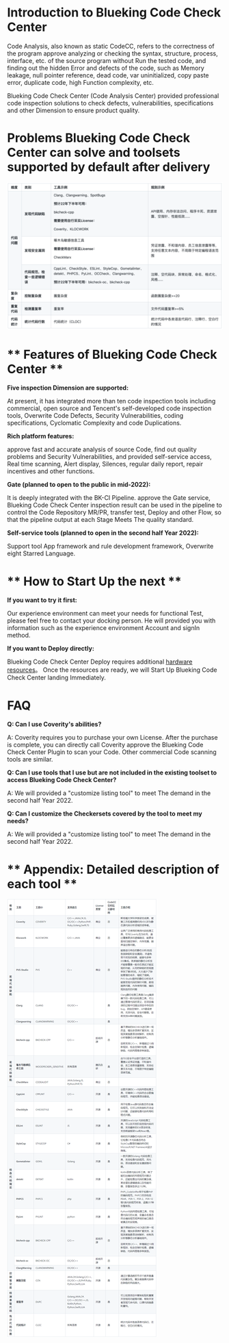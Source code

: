  # Introduction to Blueking Code Check Center 
 Code Analysis, also known as static CodeCC, refers to the correctness of the program approve analyzing or checking the syntax, structure, process, interface, etc. of the source program without Run the tested code, and finding out the hidden Error and defects of the code, such as Memory leakage, null pointer reference, dead code, var uninitialized, copy paste error, duplicate code, high Function complexity, etc. 

 Blueking Code Check Center (Code Analysis Center) provided professional code inspection solutions to check defects, vulnerabilities, specifications and other Dimension to ensure product quality. 


 # Problems Blueking Code Check Center can solve and toolsets supported by default after delivery 
 ![image-codecc-tools](../../assets/image-codecc-tools.png) 

 # ** Features of Blueking Code Check Center ** 
 **Five inspection Dimension are supported:** 

 At present, it has integrated more than ten code inspection tools including commercial, open source and Tencent's self-developed code inspection tools, Overwrite Code Defects, Security Vulnerabilities, coding specifications, Cyclomatic Complexity and code Duplications. 

 **Rich platform features:** 

 approve fast and accurate analysis of source Code, find out quality problems and Security Vulnerabilities, and provided self-service access, Real time scanning, Alert display, Silences, regular daily report, repair incentives and other functions. 

 **Gate (planned to open to the public in mid-2022):** 

 It is deeply integrated with the BK-CI Pipeline. approve the Gate service, Blueking Code Check Center inspection result can be used in the pipeline to control the Code Repository MR/PR, transfer test, Deploy and other Flow, so that the pipeline output at each Stage Meets The quality standard. 

 **Self-service tools (planned to open in the second half Year 2022):** 

 Support tool App framework and rule development framework, Overwrite eight Starred Language. 



 # ** How to Start Up the next ** 
 **If you want to try it first:** 

 Our experience environment can meet your needs for functional Test, please feel free to contact your docking person.  He will provided you with information such as the experience environment Account and signIn method. 

 **If you want to Deploy directly:** 

 Blueking Code Check Center Deploy requires additional [hardware resources](../../services/codecc/codecc-cost.md)。  Once the resources are ready, we will Start Up Blueking Code Check Center landing Immediately. 

 # **FAQ** 
 **Q: Can I use Coverity's abilities?** 

 A: Coverity requires you to purchase your own License.  After the purchase is complete, you can directly call Coverity approve the Blueking Code Check Center Plugin to scan your Code.  Other commercial Code scanning tools are similar. 

 **Q: Can I use tools that I use but are not included in the existing toolset to access Blueking Code Check Center?** 

 A: We will provided a "customize listing tool" to meet The demand in the second half Year 2022. 

 **Q: Can I customize the Checkersets covered by the tool to meet my needs?** 

 A: We will provided a "customize listing tool" to meet The demand in the second half Year 2022. 

 # ** Appendix: Detailed description of each tool ** 
 ![image-codecc-tools-refer](../../assets/image-codecc-tools-refer.png) 